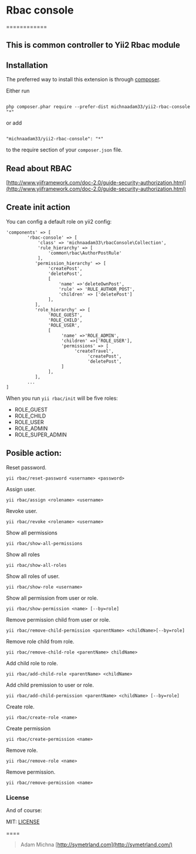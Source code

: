 # Rbac console

============

## This is common controller to Yii2 Rbac module


## Installation



The preferred way to install this extension is through [composer](http://getcomposer.org/download/).



Either run



```

php composer.phar require --prefer-dist michnaadam33/yii2-rbac-console "*"

```



or add



```

"michnaadam33/yii2-rbac-console": "*"

```



to the require section of your `composer.json` file.






## Read about RBAC
[http://www.yiiframework.com/doc-2.0/guide-security-authorization.html](http://www.yiiframework.com/doc-2.0/guide-security-authorization.html)

## Create init action
You can config a default role on yii2 config:
```
'components' => [
        'rbac-console' => [
            'class' => 'michnaadam33\rbacConsole\Collection',
            'rule_hierarchy' => [
                'common\rbac\AuthorPostRule'
            ],
           'permission_hierarchy' => [
                'createPost',
                'deletePost',
                [
                    'name' =>'deleteOwnPost',
                    'rule' => 'RULE_AUTHOR_POST',
                    'children' => ['deletePost']
                ],
           ],
           'role_hierarchy' => [
                'ROLE_GUEST',
                'ROLE_CHILD',
                'ROLE_USER',
                [
                     'name' =>'ROLE_ADMIN',
                     'children' =>['ROLE_USER'],
                     'permissions' => [
                          'createTravel',
                               'createPost',
                               'deletePost',
                     ]
                ],
           ],
        ...
]
```

When you run `yii rbac/init` will be five roles:

* ROLE_GUEST
* ROLE_CHILD
* ROLE_USER
* ROLE_ADMIN
* ROLE_SUPER_ADMIN

## Posible action:

Reset password.

    yii rbac/reset-password <username> <password>
Assign user.

    yii rbac/assign <rolename> <username>
Revoke user.

    yii rbac/revoke <rolename> <username>
    
Show all permissions

    yii rbac/show-all-permissions
Show all roles

    yii rbac/show-all-roles
Show all roles of user.

    yii rbac/show-role <username>
Show all permission from user or role.
  
    yii rbac/show-permission <name> [--by=role]
Remove permission child from user or role.

    yii rbac/remove-child-permission <parentName> <childName>[--by=role]
Remove role child from role.

    yii rbac/remove-child-role <parentName> childName>
Add child role to role.

    yii rbac/add-child-role <parentName> <childName>
Add child premission to user or role.

    yii rbac/add-child-permission <parentName> <childName> [--by=role]
Create role.

    yii rbac/create-role <name>
Create permission

    yii rbac/create-permission <name>
Remove role.

    yii rbac/remove-role <name>
Remove permission.

    yii rbac/remove-permission <name>
    
### License

And of course:

MIT: [LICENSE][license]

====

> Adam Michna
[http://symetrland.com](http://symetrland.com/)

[license]: ../master/LICENSE.md
